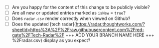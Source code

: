 - [ ] Are you happy for the content of this change to be publicly visible?
- [ ] Are all new or updated entries marked as `isNew` = `true`?
- [ ] Does `radar.csv` render correctly when viewed on Github?
- [ ] Does the updated [tech radar](https://radar.thoughtworks.com/?sheetId=https%3A%2F%2Fraw.githubusercontent.com%2Fred-gate%2FTech-Radar%2F +++ ADD YOUR BRANCH NAME HERE +++  %2Fradar.csv) display as you expect?
